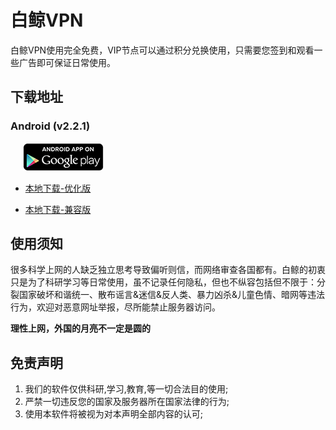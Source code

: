 # 白鲸VPN
白鲸VPN使用完全免费，VIP节点可以通过积分兑换使用，只需要您签到和观看一些广告即可保证日常使用。
## 下载地址
### Android (v2.2.1)
<a href="https://play.google.com/store/apps/details?id=com.joy.app.vpn" style="padding-left: 20px">
  <img alt="Android app on Google Play"
       src="./resources/en_app_rgb_wo_45.png" />
</a>

- [本地下载-优化版][1]

- [本地下载-兼容版][2]

## 使用须知
很多科学上网的人缺乏独立思考导致偏听则信，而网络审查各国都有。白鲸的初衷只是为了科研学习等日常使用，虽不记录任何隐私，但也不纵容包括但不限于：分裂国家破坏和谐统一、散布谣言&迷信&反人类、暴力凶杀&儿童色情、暗网等违法行为，欢迎对恶意网址举报，尽所能禁止服务器访问。

**理性上网，外国的月亮不一定是圆的**

## 免责声明
1. 我们的软件仅供科研,学习,教育,等一切合法目的使用;
2. 严禁一切违反您的国家及服务器所在国家法律的行为;
3. 使用本软件将被视为对本声明全部内容的认可;

[1]: https://raw.githubusercontent.com/vpn-whales/whales/master/whales/2.2.1/WhalesVpn_2.2.1_221020_release_2019_10_17.apk
[2]: https://raw.githubusercontent.com/vpn-whales/whales/master/whales/2.2.1/WhalesVpn_2.2.1_221020_release_2019_10_17.apk
[3]: https://raw.githubusercontent.com/vpn-whales/whales/master/whales-windows/Whales.rar
[4]: https://github.com/vpn-whales/whales/blob/master/whales-windows/helper.md